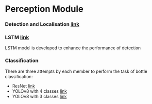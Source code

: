 # Perception Module

### Detection and Localisation [link](detection/README.md)

### LSTM [link](lstm/README.md)
LSTM model is developed to enhance the performance of detection

### Classification
There are three attempts by each member to perform the task of bottle classification:
- ResNet [link](brand_classification)
- YOLOv8 with 4 classes [link](classification_2)
- YOLOv8 with 3 classes [link](https://github.com/minhquanvu0604/bottle-classification-YOLOv8)

